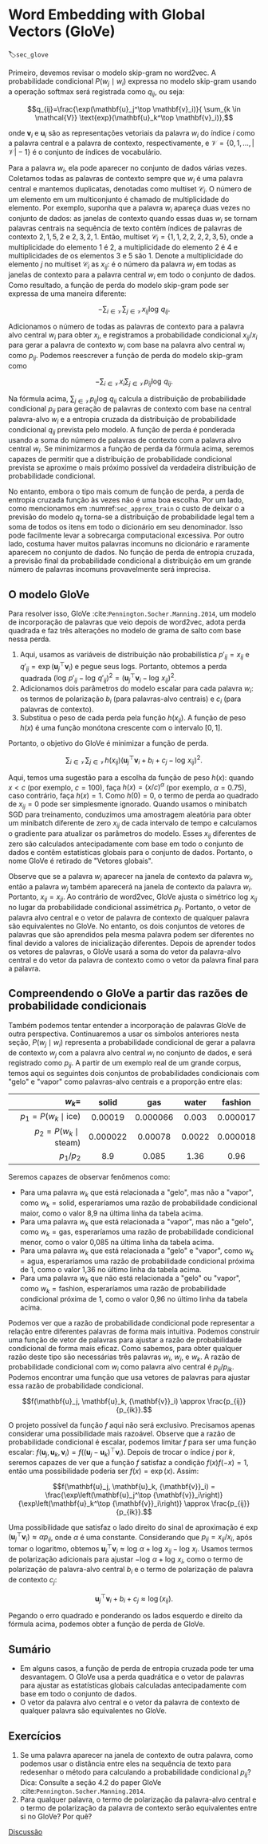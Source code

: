# Word Embedding with Global Vectors (GloVe)
:label:`sec_glove`

Primeiro, devemos revisar o modelo skip-gram no word2vec. A probabilidade condicional $P(w_j\mid w_i)$ expressa no modelo skip-gram usando a operação softmax será registrada como $q_{ij}$, ou seja:

$$q_{ij}=\frac{\exp(\mathbf{u}_j^\top \mathbf{v}_i)}{ \sum_{k \in \mathcal{V}} \text{exp}(\mathbf{u}_k^\top \mathbf{v}_i)},$$

onde $\mathbf{v}_i$ e $\mathbf{u}_i$ são as representações vetoriais da palavra $w_i$ do índice $i$ como a palavra central e a palavra de contexto, respectivamente, e $\mathcal{V} = \{0, 1, \ldots, |\mathcal{V}|-1\}$ é o conjunto de índices de vocabulário.

Para a palavra $w_i$, ela pode aparecer no conjunto de dados várias vezes. Coletamos todas as palavras de contexto sempre que $w_i$ é uma palavra central e mantemos duplicatas, denotadas como multiset $\mathcal{C}_i$. O número de um elemento em um multiconjunto é chamado de multiplicidade do elemento. Por exemplo, suponha que a palavra $w_i$ apareça duas vezes no conjunto de dados: as janelas de contexto quando essas duas $w_i$ se tornam palavras centrais na sequência de texto contêm índices de palavras de contexto $2, 1, 5, 2$ e $2, 3, 2, 1$. Então, multiset $\mathcal{C}_i = \{1, 1, 2, 2, 2, 2, 3, 5\}$, onde a multiplicidade do elemento 1 é 2, a multiplicidade do elemento 2 é 4 e multiplicidades de os elementos 3 e 5 são 1. Denote a multiplicidade do elemento $j$ no multiset $\mathcal{C}_i$ as $x_{ij}$: é o número da palavra $w_j$ em todas as janelas de contexto para a palavra central $w_i$ em todo o conjunto de dados. Como resultado, a função de perda do modelo skip-gram pode ser expressa de uma maneira diferente:

$$-\sum_{i\in\mathcal{V}}\sum_{j\in\mathcal{V}} x_{ij} \log\,q_{ij}.$$

Adicionamos o número de todas as palavras de contexto para a palavra alvo central $w_i$ para obter $x_i$, e registramos a probabilidade condicional $x_{ij}/x_i$ para gerar a palavra de contexto $w_j$ com base na palavra alvo central $w_i$ como $p_{ij}$. Podemos reescrever a função de perda do modelo skip-gram como

$$-\sum_{i\in\mathcal{V}} x_i \sum_{j\in\mathcal{V}} p_{ij} \log\,q_{ij}.$$

Na fórmula acima, $\sum_{j\in\mathcal{V}} p_{ij} \log\,q_{ij}$ calcula a distribuição de probabilidade condicional $p_{ij}$ para geração de palavras de contexto com base na central palavra-alvo $w_i$ e a entropia cruzada da distribuição de probabilidade condicional $q_{ij}$ prevista pelo modelo. A função de perda é ponderada usando a soma do número de palavras de contexto com a palavra alvo central $w_i$. Se minimizarmos a função de perda da fórmula acima, seremos capazes de permitir que a distribuição de probabilidade condicional prevista se aproxime o mais próximo possível da verdadeira distribuição de probabilidade condicional.

No entanto, embora o tipo mais comum de função de perda, a perda de entropia cruzada
função às vezes não é uma boa escolha. Por um lado, como mencionamos em
:numref:`sec_approx_train`
o custo de deixar o
a previsão do modelo $q_{ij}$ torna-se a distribuição de probabilidade legal tem a soma
de todos os itens em todo o dicionário em seu denominador. Isso pode facilmente levar
a sobrecarga computacional excessiva. Por outro lado, costuma haver muitos
palavras incomuns no dicionário e raramente aparecem no conjunto de dados. No
função de perda de entropia cruzada, a previsão final da probabilidade condicional
a distribuição em um grande número de palavras incomuns provavelmente será imprecisa.



## O modelo GloVe

Para resolver isso, GloVe :cite:`Pennington.Socher.Manning.2014`, um modelo de incorporação de palavras que veio depois de word2vec, adota
perda quadrada e faz três alterações no modelo de grama de salto com base nessa perda.

1. Aqui, usamos as variáveis de distribuição não probabilística $p'_{ij}=x_{ij}$ e $q'_{ij}=\exp(\mathbf{u}_j^\top \mathbf{v}_i)$ e pegue seus logs. Portanto, obtemos a perda quadrada $\left(\log\,p'_{ij} - \log\,q'_{ij}\right)^2 = \left(\mathbf{u}_j^\top \mathbf{v}_i - \log\,x_{ij}\right)^2$.
2. Adicionamos dois parâmetros do modelo escalar para cada palavra $w_i$: os termos de polarização $b_i$ (para palavras-alvo centrais) e $c_i$ (para palavras de contexto).
3. Substitua o peso de cada perda pela função $h(x_{ij})$. A função de peso $h(x)$ é uma função monótona crescente com o intervalo $[0, 1]$.

Portanto, o objetivo do GloVe é minimizar a função de perda.

$$\sum_{i\in\mathcal{V}} \sum_{j\in\mathcal{V}} h(x_{ij}) \left(\mathbf{u}_j^\top \mathbf{v}_i + b_i + c_j - \log\,x_{ij}\right)^2.$$

Aqui, temos uma sugestão para a escolha da função de peso $h(x)$: quando $x<c$ (por exemplo, $c=100$), faça $h(x) = (x/c) ^\alpha$ (por exemplo, $\alpha = 0.75$), caso contrário, faça $h(x) = 1$. Como $h(0)=0$, o termo de perda ao quadrado de $x_{ij}=0$ pode ser simplesmente ignorado. Quando usamos o minibatch SGD para treinamento, conduzimos uma amostragem aleatória para obter um minibatch diferente de zero $x_{ij}$ de cada intervalo de tempo e calculamos o gradiente para atualizar os parâmetros do modelo. Esses $x_{ij}$ diferentes de zero são calculados antecipadamente com base em todo o conjunto de dados e contêm estatísticas globais para o conjunto de dados. Portanto, o nome GloVe é retirado de "Vetores globais".

Observe que se a palavra $w_i$ aparecer na janela de contexto da palavra $w_j$, então a palavra $w_j$ também aparecerá na janela de contexto da palavra $w_i$. Portanto, $x_{ij}=x_{ji}$. Ao contrário de word2vec, GloVe ajusta o simétrico $\log\, x_{ij}$ no lugar da probabilidade condicional assimétrica $p_{ij}$. Portanto, o vetor de palavra alvo central e o vetor de palavra de contexto de qualquer palavra são equivalentes no GloVe. No entanto, os dois conjuntos de vetores de palavras que são aprendidos pela mesma palavra podem ser diferentes no final devido a valores de inicialização diferentes. Depois de aprender todos os vetores de palavras, o GloVe usará a soma do vetor da palavra-alvo central e do vetor da palavra de contexto como o vetor da palavra final para a palavra.


## Compreendendo o GloVe a partir das razões de probabilidade condicionais

Também podemos tentar entender a incorporação de palavras GloVe de outra perspectiva. Continuaremos a usar os símbolos anteriores nesta seção, $P(w_j \mid w_i)$ representa a probabilidade condicional de gerar a palavra de contexto $w_j$ com a palavra alvo central $w_i$ no conjunto de dados, e será registrado como $p_{ij}$. A partir de um exemplo real de um grande corpus, temos aqui os seguintes dois conjuntos de probabilidades condicionais com "gelo" e "vapor" como palavras-alvo centrais e a proporção entre elas:

|$w_k$=|solid|gas|water|fashion|
|--:|:-:|:-:|:-:|:-:|
|$p_1=P(w_k\mid \text{ice})$|0.00019|0.000066|0.003|0.000017|
|$p_2=P(w_k\mid\text{steam})$|0.000022|0.00078|0.0022|0.000018|
|$p_1/p_2$|8.9|0.085|1.36|0.96|

Seremos capazes de observar fenômenos como:

* Para uma palavra $w_k$ que está relacionada a "gelo", mas não a "vapor", como $w_k=\text{solid}$, esperaríamos uma razão de probabilidade condicional maior, como o valor 8,9 na última linha da tabela acima.
* Para uma palavra $w_k$ que está relacionada a "vapor", mas não a "gelo", como $w_k=\text{gas}$, esperaríamos uma razão de probabilidade condicional menor, como o valor 0,085 na última linha da tabela acima.
* Para uma palavra $w_k$ que está relacionada a "gelo" e "vapor", como $w_k=\text{agua}$, esperaríamos uma razão de probabilidade condicional próxima de 1, como o valor 1,36 no último linha da tabela acima.
* Para uma palavra $w_k$ que não está relacionada a "gelo" ou "vapor", como $w_k=\text{fashion}$, esperaríamos uma razão de probabilidade condicional próxima de 1, como o valor 0,96 no último linha da tabela acima.

Podemos ver que a razão de probabilidade condicional pode representar a relação entre diferentes palavras de forma mais intuitiva. Podemos construir uma função de vetor de palavras para ajustar a razão de probabilidade condicional de forma mais eficaz. Como sabemos, para obter qualquer razão deste tipo são necessárias três palavras $w_i$, $w_j$, e $w_k$. A razão de probabilidade condicional com $w_i$ como palavra alvo central é ${p_{ij}}/{p_{ik}}$. Podemos encontrar uma função que usa vetores de palavras para ajustar essa razão de probabilidade condicional.

$$f(\mathbf{u}_j, \mathbf{u}_k, {\mathbf{v}}_i) \approx \frac{p_{ij}}{p_{ik}}.$$

O projeto possível da função $f$ aqui não será exclusivo. Precisamos apenas considerar uma possibilidade mais razoável. Observe que a razão de probabilidade condicional é escalar, podemos limitar $f$ para ser uma função escalar: $f(\mathbf{u}_j, \mathbf{u}_k, {\mathbf{v}}_i) = f\left((\mathbf{u}_j - \mathbf{u}_k)^\top {\mathbf{v}}_i\right)$. Depois de trocar o índice $j$ por $k$, seremos capazes de ver que a função $f$ satisfaz a condição $f(x)f(-x)=1$, então uma possibilidade poderia ser $f(x)=\exp(x)$. Assim: 

$$f(\mathbf{u}_j, \mathbf{u}_k, {\mathbf{v}}_i) = \frac{\exp\left(\mathbf{u}_j^\top {\mathbf{v}}_i\right)}{\exp\left(\mathbf{u}_k^\top {\mathbf{v}}_i\right)} \approx \frac{p_{ij}}{p_{ik}}.$$

Uma possibilidade que satisfaz o lado direito do sinal de aproximação é $\exp\left(\mathbf{u}_j^\top {\mathbf{v}}_i\right) \approx \alpha p_{ij}$, onde $\alpha$ é uma constante. Considerando que $p_{ij}=x_{ij}/x_i$, após tomar o logaritmo, obtemos $\mathbf{u}_j^\top {\mathbf{v}}_i \approx \log\,\alpha + \log\,x_{ij} - \log\,x_i$. Usamos termos de polarização adicionais para ajustar $- \log\, \alpha + \log\, x_i$, como o termo de polarização de palavra-alvo central $b_i$ e o termo de polarização de palavra de contexto $c_j$:

$$\mathbf{u}_j^\top \mathbf{v}_i + b_i + c_j \approx \log(x_{ij}).$$

Pegando o erro quadrado e ponderando os lados esquerdo e direito da fórmula acima, podemos obter a função de perda de GloVe.


## Sumário

* Em alguns casos, a função de perda de entropia cruzada pode ter uma desvantagem. O GloVe usa a perda quadrática e o vetor de palavras para ajustar as estatísticas globais calculadas antecipadamente com base em todo o conjunto de dados.
* O vetor da palavra alvo central e o vetor da palavra de contexto de qualquer palavra são equivalentes no GloVe.

## Exercícios

1. Se uma palavra aparecer na janela de contexto de outra palavra, como podemos usar o
   distância entre eles na sequência de texto para redesenhar o método para
   calculando a probabilidade condicional $p_{ij}$? Dica: Consulte a seção 4.2 do
   paper GloVe :cite:`Pennington.Socher.Manning.2014`.
1. Para qualquer palavra, o termo de polarização da palavra-alvo central e o termo de polarização da palavra de contexto serão equivalentes entre si no GloVe? Por quê?

[Discussão](https://discuss.d2l.ai/t/385)
<!--stackedit_data:
eyJoaXN0b3J5IjpbMTA4ODY3OTMwNCwtMTAxNzg3NjI4MV19
-->